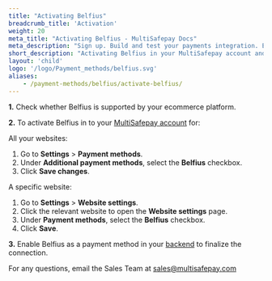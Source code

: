 ```yaml
---
title: "Activating Belfius"
breadcrumb_title: 'Activation'
weight: 20
meta_title: "Activating Belfius - MultiSafepay Docs"
meta_description: "Sign up. Build and test your payments integration. Explore our products and services. Use our API Reference, SDKs, and wrappers. Get support."
short_description: "Activating Belfius in your MultiSafepay account and backend"
layout: 'child'
logo: '/logo/Payment_methods/belfius.svg'
aliases: 
    - /payment-methods/belfius/activate-belfius/
---
```


**1.** Check whether Belfius is supported by your ecommerce platform.

**2.** To activate Belfius in to your [MultiSafepay account](https://merchant.multisafepay.com) for:

All your websites:

1. Go to **Settings** > **Payment methods**.
2. Under **Additional payment methods**, select the **Belfius** checkbox.
3. Click **Save changes**.

A specific website:

1. Go to **Settings** > **Website settings**.
2. Click the relevant website to open the **Website settings** page.
3. Under **Payment methods**, select the **Belfius** checkbox.
4. Click **Save**.

**3.** Enable Belfius as a payment method in your [backend](/getting-started/glossary/#backend) to finalize the connection.

For any questions, email the Sales Team at <sales@multisafepay.com>